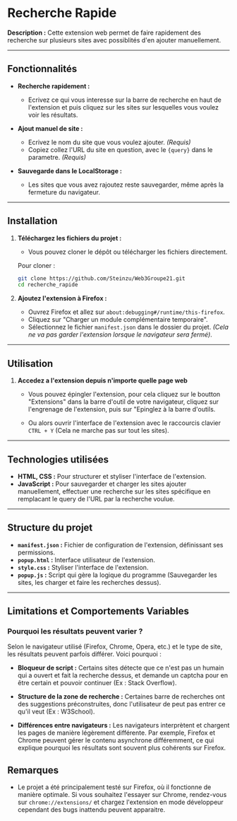 # Recherche Rapide

**Description :** Cette extension web permet de faire rapidement des recherche sur plusieurs sites avec possiblités d'en ajouter manuellement.

---

## Fonctionnalités

- **Recherche rapidement :**
  - Ecrivez ce qui vous interesse sur la barre de recherche en haut de l'extension et puis cliquez sur les sites sur lesquelles vous voulez voir les résultats.

- **Ajout manuel de site :**
  - Ecrivez le nom du site que vous voulez ajouter. *(Requis)*
  - Copiez collez l'URL du site en question, avec le `{query}` dans le parametre. *(Requis)*

- **Sauvegarde dans le LocalStorage :**
  - Les sites que vous avez rajoutez reste sauvegarder, même après la fermeture du navigateur.

---

## Installation

1. **Téléchargez les fichiers du projet :**
   - Vous pouvez cloner le dépôt ou télécharger les fichiers directement.

   Pour cloner :
   ```bash
   git clone https://github.com/Steinzu/Web3Groupe21.git
   cd recherche_rapide
   ```

2. **Ajoutez l'extension à Firefox :**
   - Ouvrez Firefox et allez sur `about:debugging#/runtime/this-firefox`.
   - Cliquez sur "Charger un module complémentaire temporaire".
   - Sélectionnez le fichier `manifest.json` dans le dossier du projet. *(Cela ne va pas garder l'extension lorsque le navigateur sera fermé)*.

---

## Utilisation

1. **Accedez a l'extension depuis n'importe quelle page web**
    - Vous pouvez épingler l'extension, pour cela cliquez sur le boutton "Extensions" dans la barre d'outil de votre navigateur, cliquez sur l'engrenage de l'extension, puis sur "Epinglez à la barre d'outils.

    - Ou alors ouvrir l'interface de l'extension avec le raccourcis clavier `CTRL + Y` (Cela ne marche pas sur tout les sites).

---

## Technologies utilisées

- **HTML, CSS :** Pour structurer et styliser l'interface de l'extension.
- **JavaScript :** Pour sauvegarder et charger les sites ajouter manuellement, effectuer une recherche sur les sites spécifique en remplacant le query de l'URL par la recherche voulue.

---

## Structure du projet

- **`manifest.json` :** Fichier de configuration de l'extension, définissant ses permissions.
- **`popup.html` :** Interface utilisateur de l'extension.
- **`style.css` :** Styliser l'interface de l'extension.
- **`popup.js` :** Script qui gère la logique du programme (Sauvegarder les sites, les charger et faire les recherches dessus).

---

## Limitations et Comportements Variables

### Pourquoi les résultats peuvent varier ?

Selon le navigateur utilisé (Firefox, Chrome, Opera, etc.) et le type de site, les résultats peuvent parfois différer. Voici pourquoi :

- **Bloqueur de script :** Certains sites détecte que ce n'est pas un humain qui a ouvert et fait la recherche dessus, et demande un captcha pour en être certain et pouvoir continuer (Ex : Stack Overflow).

- **Structure de la zone de recherche :** Certaines barre de recherches ont des suggestions préconstruites, donc l'utilisateur de peut pas entrer ce qu'il veut (Ex : W3School).

- **Différences entre navigateurs :** Les navigateurs interprètent et chargent les pages de manière légèrement différente. Par exemple, Firefox et Chrome peuvent gérer le contenu asynchrone différemment, ce qui explique pourquoi les résultats sont souvent plus cohérents sur Firefox.

## Remarques

- Le projet a été principalement testé sur Firefox, où il fonctionne de manière optimale. Si vous souhaitez l'essayer sur Chrome, rendez-vous sur `chrome://extensions/` et chargez l'extension en mode développeur cependant des bugs inattendu peuvent apparaitre.